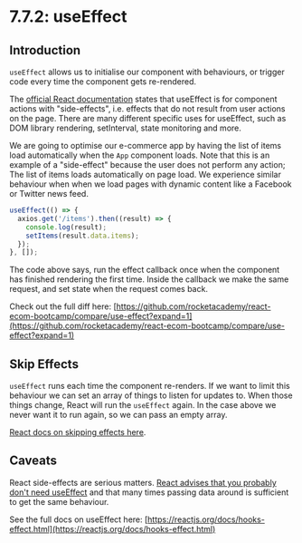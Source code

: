 # 7.7.2: useEffect

## Introduction

`useEffect` allows us to initialise our component with behaviours, or trigger code every time the component gets re-rendered.

The [official React documentation](https://reactjs.org/docs/hooks-effect.html) states that useEffect is for component actions with "side-effects", i.e. effects that do not result from user actions on the page. There are many different specific uses for useEffect, such as DOM library rendering, setInterval, state monitoring and more.

We are going to optimise our e-commerce app by having the list of items load automatically when the `App` component loads. Note that this is an example of a "side-effect" because the user does not perform any action; The list of items loads automatically on page load. We experience similar behaviour when when we load pages with dynamic content like a Facebook or Twitter news feed.

```javascript
useEffect(() => {
  axios.get('/items').then((result) => {
    console.log(result);
    setItems(result.data.items);
  });
}, []);
```

The code above says, run the effect callback once when the component has finished rendering the first time. Inside the callback we make the same request, and set state when the request comes back.

Check out the full diff here: [https://github.com/rocketacademy/react-ecom-bootcamp/compare/use-effect?expand=1](https://github.com/rocketacademy/react-ecom-bootcamp/compare/use-effect?expand=1)

## Skip Effects

`useEffect` runs each time the component re-renders. If we want to limit this behaviour we can set an array of things to listen for updates to. When those things change, React will run the `useEffect` again. In the case above we never want it to run again, so we can pass an empty array.

[React docs on skipping effects here](https://reactjs.org/docs/hooks-effect.html#tip-optimizing-performance-by-skipping-effects).

## Caveats

React side-effects are serious matters. [React advises that you probably don't need useEffect](https://twitter.com/dan_abramov/status/1281669881667162112?s=20) and that many times passing data around is sufficient to get the same behaviour.

See the full docs on useEffect here: [https://reactjs.org/docs/hooks-effect.html](https://reactjs.org/docs/hooks-effect.html)

